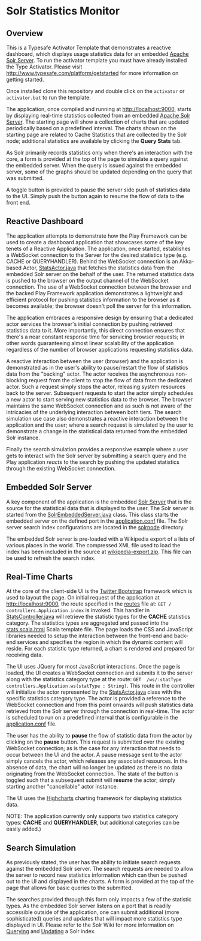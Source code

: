 # Solr Statistics Monitor
 
## Overview
            
This is a Typesafe Activator Template that demonstrates a reactive dashboard, which displays usage statistics data for an embedded [Apache Solr Server](http://lucene.apache.org/solr). To run the activator template you must have already installed the Type Activator. Please visit http://www.typesafe.com/platform/getstarted for more information on getting started.

Once installed clone this repository and double click on the `activator` or `activator.bat` to run the template.

The application, once compiled and running at [http://localhost:9000](http://localhost:9000), starts by displaying real-time statistics collected from an embedded [Apache Solr Server](http://lucene.apache.org/solr). The starting page will show a collection of charts that are updated periodically based on a predefined interval. The charts shown on the starting page are related to Cache Statistics that are collected by the Solr node; additional statistics are available by clicking the **Query Stats** tab. 

As Solr primarily records statistics only when there's an interaction with the core, a form is provided at the top of the page to simulate a query against the embedded server. When the query is issued against the embedded server, some of the graphs should be updated depending on the query that was submitted.
			
A toggle button is provided to pause the server side push of statistics data to the UI. Simply push the button again to resume the flow of data to the front end.


## Reactive Dashboard

The application attempts to demonstrate how the Play Framework can be used to create a dashboard application that showcases some of the key tenets of a Reactive Application. The application, once started, establishes a WebSocket connection to the Server for the desired statistics type (e.g. CACHE or QUERYHANDLER). Behind the WebSocket connection is an Akka-based Actor, [StatsActor.java](app/actors/StatsActor.java) that fetches the statistics data from the embedded Solr server on the behalf of the user. The returned statistics data is pushed to the browser on the output channel of the WebSocket connection. The use of a WebSocket connection between the browser and the backed Play Framework application demonstrates a lightweight and efficient protocol for pushing statistics information to the browser as it becomes available; the browser doesn't poll the server for this information. 

The application embraces a responsive design by ensuring that a dedicated actor services the browser's initial connection by pushing retrieved statistics data  to it. More importantly, this direct connection ensures that there's a near constant response time for servicing  browser requests; in other words guaranteeing almost linear scalability of the application regardless of the number of browser applications requesting statistics data.

A reactive interaction between the user (browser) and the application is demonstrated as in the user's ability to pause/restart the flow of statistics data from the "backing" actor. The actor receives the asynchronous non-blocking request from the client to stop the flow of data from the dedicated actor. Such a request simply stops the actor, releasing system resources back to the server. Subsequent requests to start the actor simply schedules a new actor to start serving new statistics data to the browser. The browser maintains the same WebSocket connection and as such is not aware of the intricacies of the underlying interaction between both tiers. The search simulation use case also demonstrates a reactive interaction between the application and the user; where a search request is simulated by the user to demonstrate a change in the statistical data returned from the embedded Solr instance.  

Finally the search simulation provides a responsive example where a user gets to interact with the Solr server by submitting a search query and the Play application _reacts_ to the search by pushing the updated statistics through the existing WebSocket connection.   

## Embedded Solr Server

A key component of the application is the embedded [Solr Server](http://lucene.apache.org/solr) that is the source for the statistical data that is displayed to the user. The Solr server is started from the [SolrEmbeddedServer.java](app/services/SolrEmbeddedServer.java) class. This class starts the embedded server on the defined port in the [application.conf](conf/application.conf) file. The Solr server search index configurations are located in the [solrnode](solrnode) directory.

The embedded Solr server is pre-loaded with a Wikipedia export of a lists of various places in the world. The compressed XML file used to load the index has been included in the source at [wikipedia-export.zip](wikipedia-export.zip). This file can be used to refresh the search index.

## Real-Time Charts

At the core of the client-side UI is the [Twitter Bootstrap](http://getbootstrap.com/) framework which is used to layout the page. On initial request of the application at [http://localhost:9000](http://localhost:9000), the route specified in the [routes](conf/routes) file at: ``GET / controllers.Application.index`` is invoked. This handler in [StatsController.java](app/controllers/StatsController.java) will retrieve the statistic types for the **CACHE** statistics category. The statistics types are aggregated and passed into the [stats.scala.html](app/views/stats.scala.html) Scala template file. The page loads the CSS and JavaScript libraries needed to setup the interaction between the front-end and back-end services and specifies the region in which the dynamic content will reside. For each statistic type returned, a chart is rendered and prepared for receiving data.  

The UI uses JQuery for most JavaScript interactions. Once the page is loaded, the UI creates a WebSocket connection and submits it to the server along with the statistics category type at the route: ``GET  /ws/:statType  controllers.Application.ws(statType : String)``. This route in the controller will initialize the actor represented by the [StatsActor.java](app/actors/StatsActor.java) class with the specific statistics category type. The actor is provided a reference to the WebSocket connection and from this point onwards will push statistics data retrieved from the Solr server through the connection in real-time. The actor is scheduled to run on a predefined interval that is configurable in the [application.conf](conf/application.conf) file. 

The user has the ability to **pause** the flow of statistic data from the actor by clicking on the **pause** button. This request is submitted over the existing WebSocket connection; as is the case for any interaction that needs to occur between the UI and the actor. A pause message sent to the actor simply cancels the actor, which releases any associated resources.  In the absence of data, the chart will no longer be updated as there is no data originating from the WebSocket connection. The state of the button is toggled such that a subsequent submit will **resume** the actor; simply starting another "cancellable" actor instance.

The UI uses the [Highcharts](http://www.highcharts.com/) charting framework for displaying statistics data.  

NOTE: The application currently only supports two statistics category types: **CACHE** and **QUERYHANDLER**, but additional categories can be easily added.)
         

## Search Simulation

As previously stated, the user has the ability to initiate search requests against the embedded Solr server. The search requests are needed to allow the server to record new statistics information which can then be pushed out to the UI and displayed in the charts. A form is provided at the top of the page that allows for basic queries to the submitted. 

The searches provided through this form only impacts a few of the statistic types. As the embedded Solr server listens on a port that is readily accessible outside of the application, one can submit additional (more sophisticated) queries and updates that will impact more statistics type displayed in UI. Please refer to the Solr Wiki for more information on [Querying](http://wiki.apache.org/solr/CommonQueryParameters) and [Updating](https://wiki.apache.org/solr/UpdateXmlMessages) a Solr index.
